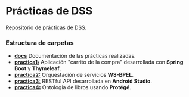 # Prácticas de DSS

Repositorio de prácticas de DSS.

### Estructura de carpetas
- [**docs**](./docs/) Documentación de las prácticas realizadas.
- [**practica1:**](./practica1/) Aplicación "carrito de la compra" desarrollada con **Spring Boot** y **Thymeleaf**.
- [**practica2:**](./practica2/) Orquestación de servicios **WS-BPEL**.
- [**practica3:**](#) RESTful API desarrollada en **Android Studio**.
- [**practica4:**](./practica4/) Ontología de libros usando **Protégé**.
